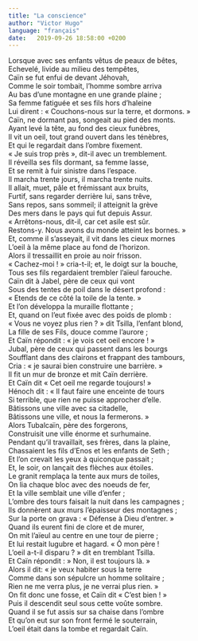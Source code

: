 ```yaml
---
title: "La conscience"
author: "Victor Hugo"
language: "français"
date:   2019-09-26 18:58:00 +0200
---
```

Lorsque avec ses enfants vêtus de peaux de bêtes,  
Echevelé, livide au milieu des tempêtes,  
Caïn se fut enfui de devant Jéhovah,  
Comme le soir tombait, l’homme sombre arriva  
Au bas d’une montagne en une grande plaine ;  
Sa femme fatiguée et ses fils hors d’haleine  
Lui dirent : « Couchons-nous sur la terre, et dormons. »  
Caïn, ne dormant pas, songeait au pied des monts.  
Ayant levé la tête, au fond des cieux funèbres,  
Il vit un oeil, tout grand ouvert dans les ténèbres,  
Et qui le regardait dans l’ombre fixement.  
« Je suis trop près », dit-il avec un tremblement.  
Il réveilla ses fils dormant, sa femme lasse,  
Et se remit à fuir sinistre dans l’espace.  
Il marcha trente jours, il marcha trente nuits.  
Il allait, muet, pâle et frémissant aux bruits,  
Furtif, sans regarder derrière lui, sans trêve,  
Sans repos, sans sommeil; il atteignit la grève  
Des mers dans le pays qui fut depuis Assur.  
« Arrêtons-nous, dit-il, car cet asile est sûr.  
Restons-y. Nous avons du monde atteint les bornes. »  
Et, comme il s’asseyait, il vit dans les cieux mornes  
L’oeil à la même place au fond de l’horizon.  
Alors il tressaillit en proie au noir frisson.  
« Cachez-moi ! » cria-t-il; et, le doigt sur la bouche,  
Tous ses fils regardaient trembler l’aïeul farouche.  
Caïn dit à Jabel, père de ceux qui vont  
Sous des tentes de poil dans le désert profond :  
« Etends de ce côté la toile de la tente. »  
Et l’on développa la muraille flottante ;  
Et, quand on l’eut fixée avec des poids de plomb :  
« Vous ne voyez plus rien ? » dit Tsilla, l’enfant blond,  
La fille de ses Fils, douce comme l’aurore ;  
Et Caïn répondit : « je vois cet oeil encore ! »  
Jubal, père de ceux qui passent dans les bourgs  
Soufflant dans des clairons et frappant des tambours,  
Cria : « je saurai bien construire une barrière. »  
Il fit un mur de bronze et mit Caïn derrière.  
Et Caïn dit « Cet oeil me regarde toujours! »  
Hénoch dit : « Il faut faire une enceinte de tours  
Si terrible, que rien ne puisse approcher d’elle.  
Bâtissons une ville avec sa citadelle,  
Bâtissons une ville, et nous la fermerons. »  
Alors Tubalcaïn, père des forgerons,  
Construisit une ville énorme et surhumaine.  
Pendant qu’il travaillait, ses frères, dans la plaine,  
Chassaient les fils d’Enos et les enfants de Seth ;  
Et l’on crevait les yeux à quiconque passait ;  
Et, le soir, on lançait des flèches aux étoiles.  
Le granit remplaça la tente aux murs de toiles,  
On lia chaque bloc avec des noeuds de fer,  
Et la ville semblait une ville d’enfer ;  
L’ombre des tours faisait la nuit dans les campagnes ;  
Ils donnèrent aux murs l’épaisseur des montagnes ;  
Sur la porte on grava : « Défense à Dieu d’entrer. »  
Quand ils eurent fini de clore et de murer,  
On mit l’aïeul au centre en une tour de pierre ;  
Et lui restait lugubre et hagard. « Ô mon père !  
L’oeil a-t-il disparu ? » dit en tremblant Tsilla.  
Et Caïn répondit :  » Non, il est toujours là. »  
Alors il dit: « je veux habiter sous la terre  
Comme dans son sépulcre un homme solitaire ;  
Rien ne me verra plus, je ne verrai plus rien. »  
On fit donc une fosse, et Caïn dit « C’est bien ! »  
Puis il descendit seul sous cette voûte sombre.  
Quand il se fut assis sur sa chaise dans l’ombre  
Et qu’on eut sur son front fermé le souterrain,  
L’oeil était dans la tombe et regardait Caïn.  